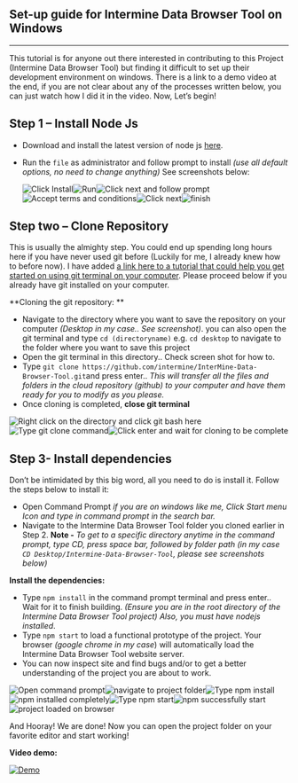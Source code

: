 ## Set-up guide for Intermine Data Browser Tool on Windows ##

----------
This tutorial is for anyone out there interested in contributing to this Project (Intermine Data Browser Tool) but finding it difficult to set up their development environment on windows. There is a link to a demo video at the end, if you are not clear about any of the processes written below, you can just watch how I did it in the video. Now, Let’s begin!

Step 1 – Install Node Js
------------------------

 - Download and install the latest version of node js [here](https://nodejs.org/).
 - Run the `file` as administrator and follow prompt to install *(use all
   default options, no need to change anything)*  See screenshots below:

   ![Click Install](https://komecreates.files.wordpress.com/2020/03/1.png?w=400&h=)![Run](https://komecreates.files.wordpress.com/2020/03/2.png?w=400&h=)![Click next and follow prompt](https://komecreates.files.wordpress.com/2020/03/3.png?w=400&h=)![Accept terms and conditions](https://komecreates.files.wordpress.com/2020/03/4.png?w=400&h=)![Click next](https://komecreates.files.wordpress.com/2020/03/5.png?w=400&h=)![finish](https://komecreates.files.wordpress.com/2020/03/7.png?w=400&h=)

## Step two – Clone Repository ##
This is usually the almighty step. You could end up spending long hours here if you have never used git before (Luckily for me, I already knew how to before now). I have added [a link here to a tutorial that could help you get started on using git terminal on your computer](https://www.youtube.com/results?search_query=github%20tutorial%20for%20beginners%20windows). Please proceed below if you already have git installed on your computer.

**Cloning the git repository: **

 - Navigate to the directory where you want to save the repository on your computer *(Desktop in my case.. See screenshot)*. you can also open the git terminal and type `cd (directoryname)` e.g. `cd desktop` to navigate to the folder where you want to save this project
 - Open the git terminal in this directory.. Check screen shot for how to.
 - Type `git clone https://github.com/intermine/InterMine-Data-Browser-Tool.git`and press enter.. *This will transfer all the files and folders in the cloud repository (github) to your computer and have them ready for you to modify as you please.*
 - Once cloning is completed, **close git terminal**
 
 ![Right click on the directory and click git bash here](https://komecreates.files.wordpress.com/2020/03/11.png?w=400&h=)![Type git clone command](https://komecreates.files.wordpress.com/2020/03/9.png?w=400)![Click enter and wait for cloning to be complete](https://komecreates.files.wordpress.com/2020/03/10.png?w=200)

Step 3- Install dependencies
----------------------------
Don’t be intimidated by this big word, all you need to do is install it. Follow the steps below to install it:

 - Open Command Prompt *if you are on windows like me, Click Start menu Icon and type in command prompt in the search bar.*
 - Navigate to the Intermine Data Browser Tool folder you cloned earlier in Step 2.  **Note -** *To get to a specific directory anytime in the command prompt, type CD, press space bar, followed by folder path (in my case *`CD Desktop/Intermine-Data-Browser-Tool`*, please see screenshots below)*

**Install the dependencies:**

 - Type `npm install` in the command prompt terminal and press enter.. Wait for it to finish building. *(Ensure you are in the root directory of the Intermine Data Browser Tool project) Also, you must have nodejs installed*.
 - Type `npm start` to load a functional prototype of the project. Your browser *(google chrome in my case*) will automatically load the Intermine Data Browser Tool website server. 
 - You can now inspect site and find bugs and/or to get a better understanding of the project you are about to work. 

![Open command prompt](https://komecreates.files.wordpress.com/2020/03/11-1.png?w=400)![navigate to project folder](https://komecreates.files.wordpress.com/2020/03/12.png?w=400)![Type npm install](https://komecreates.files.wordpress.com/2020/03/14.png?w=400)![npm installed completely](https://komecreates.files.wordpress.com/2020/03/15.png?w=400)![Type npm start](https://res.cloudinary.com/kome/image/upload/c_scale,q_100,w_200/v1584019079/npmstart_s8wgue.png)![npm successfully start](https://res.cloudinary.com/kome/image/upload/c_scale,q_100,w_400/v1584019079/browser_started_bhjffh.png)![project loaded on browser](https://res.cloudinary.com/kome/image/upload/c_scale,q_100,w_400/v1584019078/browserworking_copw4m.png)

And Hooray! We are done! Now you can open the project folder on your favorite editor and start working!

**Video demo:**

[![Demo](https://res.cloudinary.com/marcomontalbano/image/upload/v1584016111/video_to_markdown/images/video--25121be504686f7af0cf758d90f13edc-c05b58ac6eb4c4700831b2b3070cd403.jpg)](https://res.cloudinary.com/kome/video/upload/v1583632790/Getting-Started-IntermineDataBrowserTool_bmd9hu.mp4 "Demo")
